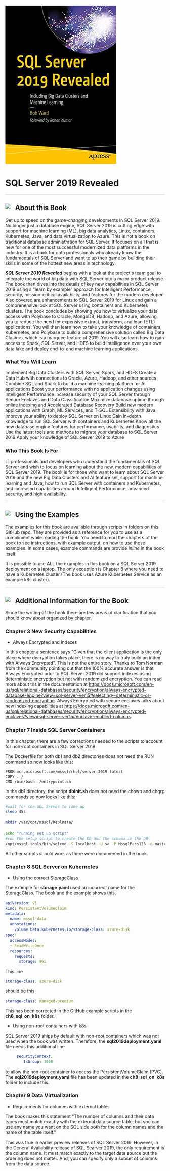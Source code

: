 
![Book Graphic](./graphics/sql2019bookimage.jpg)

# SQL Server 2019 Revealed

<p style="border-bottom: 1px solid lightgrey;"></p>

<h2><img style="float: left; margin: 0px 15px 15px 0px;" src="https://github.com/microsoft/sqlworkshops/blob/master/graphics/textbubble.png?raw=true"><b>     About this Book</b></h2>

Get up to speed on the game-changing developments in SQL Server 2019. No longer just a database engine, SQL Server 2019 is cutting edge with support for machine learning (ML), big data analytics, Linux, containers, Kubernetes, Java, and data virtualization to Azure. This is not a book on traditional database administration for SQL Server. It focuses on all that is new for one of the most successful modernized data platforms in the industry. It is a book for data professionals who already know the fundamentals of SQL Server and want to up their game by building their skills in some of the hottest new areas in technology.

***SQL Server 2019 Revealed*** begins with a look at the project's team goal to integrate the world of big data with SQL Server into a major product release. The book then dives into the details of key new capabilities in SQL Server 2019 using a “learn by example” approach for Intelligent Performance, security, mission-critical availability, and features for the modern developer. Also covered are enhancements to SQL Server 2019 for Linux and gain a comprehensive look at SQL Server using containers and Kubernetes clusters.
The book concludes by showing you how to virtualize your data access with Polybase to Oracle, MongoDB, Hadoop, and Azure, allowing you to reduce the need for expensive extract, transform, and load (ETL) applications. You will then learn how to take your knowledge of containers, Kubernetes, and Polybase to build a comprehensive solution called Big Data Clusters, which is a marquee feature of 2019. You will also learn how to gain access to Spark, SQL Server, and HDFS to build intelligence over your own data lake and deploy end-to-end machine learning applications.

### What You Will Learn

Implement Big Data Clusters with SQL Server, Spark, and HDFS
Create a Data Hub with connections to Oracle, Azure, Hadoop, and other sources
Combine SQL and Spark to build a machine learning platform for AI applications
Boost your performance with no application changes using Intelligent Performance
Increase security of your SQL Server through Secure Enclaves and Data Classification
Maximize database uptime through online indexing and Accelerated Database Recovery
Build new modern applications with Graph, ML Services, and T-SQL Extensibility with Java
Improve your ability to deploy SQL Server on Linux
Gain in-depth knowledge to run SQL Server with containers and Kubernetes
Know all the new database engine features for performance, usability, and diagnostics
Use the latest tools and methods to migrate your database to SQL Server 2019
Apply your knowledge of SQL Server 2019 to Azure


### Who This Book Is For

IT professionals and developers who understand the fundamentals of SQL Server and wish to focus on learning about the new, modern capabilities of SQL Server 2019. The book is for those who want to learn about SQL Server 2019 and the new Big Data Clusters and AI feature set, support for machine learning and Java, how to run SQL Server with containers and Kubernetes, and increased capabilities around Intelligent Performance, advanced security, and high availability. 

<p style="border-bottom: 1px solid lightgrey;"></p>

<h2><img style="float: left; margin: 0px 15px 15px 0px;" src="https://github.com/microsoft/sqlworkshops/blob/master/graphics/checkmark.png?raw=true"><b>     Using the Examples</b></h2>

The examples for this book are available through scripts in folders on this GitHub repo. They are provided as a reference for you to use as a compliment while reading the book. You need to read the chapters of the book to see instructions, with example output, on how to use these examples. In some cases, example commands are provide *inline* in the book itself.

It is possible to use ALL the examples in this book on a SQL Server 2019 deployment on a laptop. The only exception is Chapter 8 where you need to have a Kubernetes cluster (The book uses Azure Kubernetes Service as an example k8s cluster).

<p style="border-bottom: 1px solid lightgrey;"></p>

<h2><img style="float: left; margin: 0px 15px 15px 0px;" src="https://github.com/microsoft/sqlworkshops/blob/master/graphics/listcheck.png?raw=true"><b>     Additional Information for the Book</b></h2>

 Since the writing of the book there are few areas of clarification that you should know about organized by chapter.

### Chapter 3 New Security Capabilities

- Always Encrypted and Indexes

In this chapter a sentence says "Given that the client application is the only place where decryption takes place, there is no way to truly build an index with Always Encrypted". This is not the entire story. Thanks to Tom Norman from the community pointing out that the 100% accurate answer is that Always Encrypted prior to SQL Server 2019 did support indexes using deterministic encryption but not with randomized encryption. You can read more about ths in the documentation at https://docs.microsoft.com/en-us/sql/relational-databases/security/encryption/always-encrypted-database-engine?view=sql-server-ver15#selecting--deterministic-or-randomized-encryption. Always Encrypted with secure enclaves talks about new indexing capabilities at https://docs.microsoft.com/en-us/sql/relational-databases/security/encryption/always-encrypted-enclaves?view=sql-server-ver15#enclave-enabled-columns.

### Chapter 7 Inside SQL Server Containers

In this chapter, there are a few corrections needed to the scripts to account for non-root containers in SQL Server 2019

The Dockerfile for both db1 and db2 directories does not need the RUN command so now looks like this:

```docker
FROM mcr.microsoft.com/mssql/rhel/server:2019-latest
COPY . /
CMD /bin/bash ./entrypoint.sh
```
In the db1 directory, the script **dbinit.sh** does not need the chown and chgrp commands so now looks like this:

```bash
#wait for the SQL Server to come up
sleep 45s

mkdir /var/opt/mssql/ReplData/

echo "running set up script"
#run the setup script to create the DB and the schema in the DB
/opt/mssql-tools/bin/sqlcmd -S localhost -U sa -P MssqlPass123 -d master -i db-init.sql
```

All other scripts should work as there were documented in the book.

### Chapter 8 SQL Server on Kubernetes

- Using the correct StorageClass

The example for **storage.yaml** used an incorrect name for the StorageClass. The book and the example shows this.

```yaml
apiVersion: v1
kind: PersistentVolumeClaim
metadata:
  name: mssql-data
  annotations:
    volume.beta.kubernetes.io/storage-class: azure-disk
spec:
  accessModes:
  - ReadWriteOnce
  resources:
    requests:
      storage: 8Gi
```

This line

```yaml
storage-class: azure-disk
```

should be this

```yaml
storage-class: managed-premium
```

This has been corrected in the GitHub example scripts in the **ch8_sql_on_k8s** folder.

- Using non-root containers with k8s

SQL Server 2019 ships by default with non-root containers which was not used when the book was written. Therefore, the **sql2019deployment.yaml** file needs this additional line

```yaml
     securityContext:
        fsGroup: 1000
```
to allow the non-root container to access the PersistentVolumeClaim (PVC). The **sql2019deployment.yaml** file has been updated in the **ch8_sql_on_k8s** folder to include this.

### Chapter 9 Data Virtualization

- Requirements for columns with external tables

The book makes this statement "The number of columns and their data types must match exactly with the external data source table, but you can use any name you want on the SQL side both for the column names and the name of the table itself."

This was true in earlier preview releases of SQL Server 2019. However, in the General Availability release of SQL Searver 2019, the only requirement is the column name. It must match exactly to the target data source but the ordering does not matter. And, you can specify only a subset of columns from the data source.
